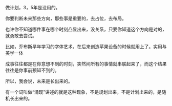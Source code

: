 做计划，3，5年是没用的。

你要判断未来那些方向，那些事是重要的，去占位，去布局。

也许你不知道哪件事在哪个时刻凸显出来，没关系，只要你知道这个方向是对的，就勇敢去尝试。

比如，乔布斯早年学习的字体艺术，在后来创造苹果设备的时候就用上了。实用与美学一体

成事往往都是在你意想不到的时刻，突然间所有的事情就串联起来了，而这个结果往往是你事前预知不到的。

所以，我会说，未来是长出来的。

有一个词叫做“涌现”讲述的就是这种现象，不是规划出来，不是计划出来的，是随机长出来的。

